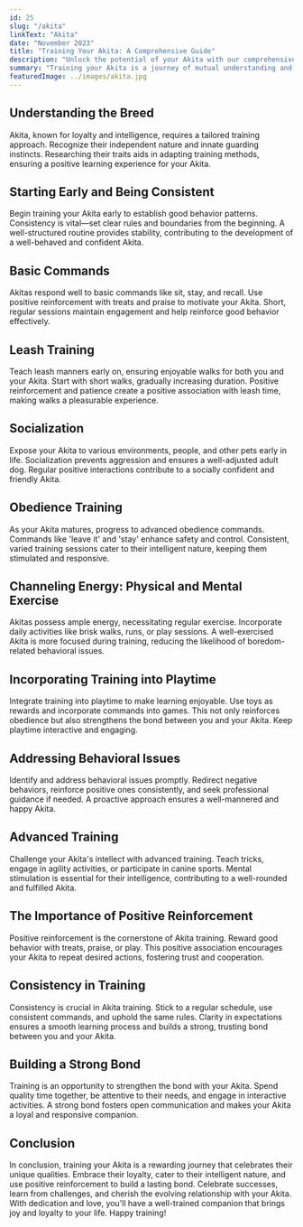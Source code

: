 ```yaml
---
id: 25
slug: "/akita"
linkText: "Akita"
date: "November 2023"
title: "Training Your Akita: A Comprehensive Guide"
description: "Unlock the potential of your Akita with our comprehensive training guide. From basic commands to advanced skills—build trust and obedience."
summary: "Training your Akita is a journey of mutual understanding and building a strong bond. In this comprehensive guide, we'll explore key aspects of Akita training, offering practical tips for success and fostering a harmonious relationship with your noble companion."
featuredImage: ../images/akita.jpg
---
```


## Understanding the Breed

Akita, known for loyalty and intelligence, requires a tailored training approach. Recognize their independent nature and innate guarding instincts. Researching their traits aids in adapting training methods, ensuring a positive learning experience for your Akita.

## Starting Early and Being Consistent

Begin training your Akita early to establish good behavior patterns. Consistency is vital—set clear rules and boundaries from the beginning. A well-structured routine provides stability, contributing to the development of a well-behaved and confident Akita.

## Basic Commands

Akitas respond well to basic commands like sit, stay, and recall. Use positive reinforcement with treats and praise to motivate your Akita. Short, regular sessions maintain engagement and help reinforce good behavior effectively.

## Leash Training

Teach leash manners early on, ensuring enjoyable walks for both you and your Akita. Start with short walks, gradually increasing duration. Positive reinforcement and patience create a positive association with leash time, making walks a pleasurable experience.

## Socialization

Expose your Akita to various environments, people, and other pets early in life. Socialization prevents aggression and ensures a well-adjusted adult dog. Regular positive interactions contribute to a socially confident and friendly Akita.

## Obedience Training

As your Akita matures, progress to advanced obedience commands. Commands like 'leave it' and 'stay' enhance safety and control. Consistent, varied training sessions cater to their intelligent nature, keeping them stimulated and responsive.

## Channeling Energy: Physical and Mental Exercise

Akitas possess ample energy, necessitating regular exercise. Incorporate daily activities like brisk walks, runs, or play sessions. A well-exercised Akita is more focused during training, reducing the likelihood of boredom-related behavioral issues.

## Incorporating Training into Playtime

Integrate training into playtime to make learning enjoyable. Use toys as rewards and incorporate commands into games. This not only reinforces obedience but also strengthens the bond between you and your Akita. Keep playtime interactive and engaging.

## Addressing Behavioral Issues

Identify and address behavioral issues promptly. Redirect negative behaviors, reinforce positive ones consistently, and seek professional guidance if needed. A proactive approach ensures a well-mannered and happy Akita.

## Advanced Training

Challenge your Akita's intellect with advanced training. Teach tricks, engage in agility activities, or participate in canine sports. Mental stimulation is essential for their intelligence, contributing to a well-rounded and fulfilled Akita.

## The Importance of Positive Reinforcement

Positive reinforcement is the cornerstone of Akita training. Reward good behavior with treats, praise, or play. This positive association encourages your Akita to repeat desired actions, fostering trust and cooperation.

## Consistency in Training

Consistency is crucial in Akita training. Stick to a regular schedule, use consistent commands, and uphold the same rules. Clarity in expectations ensures a smooth learning process and builds a strong, trusting bond between you and your Akita.

## Building a Strong Bond

Training is an opportunity to strengthen the bond with your Akita. Spend quality time together, be attentive to their needs, and engage in interactive activities. A strong bond fosters open communication and makes your Akita a loyal and responsive companion.

## Conclusion

In conclusion, training your Akita is a rewarding journey that celebrates their unique qualities. Embrace their loyalty, cater to their intelligent nature, and use positive reinforcement to build a lasting bond. Celebrate successes, learn from challenges, and cherish the evolving relationship with your Akita. With dedication and love, you'll have a well-trained companion that brings joy and loyalty to your life. Happy training!
